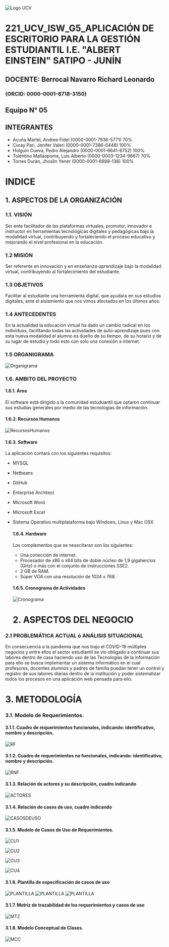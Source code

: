 ![Logo UCV](https://ucv.blackboard.com/branding/_1_1/loginLogo/CustomLoginLogo.png?m=k9sq4hbz)


# 221_UCV_ISW_G5_APLICACIÓN DE ESCRITORIO PARA LA GESTIÓN ESTUDIANTIL I.E. "ALBERT EINSTEIN" SATIPO - JUNÍN

## DOCENTE: Berrocal Navarro Richard Leonardo 

### (ORCID: 0000-0001-8718-3150)

## Equipo N° 05

## INTEGRANTES 
+ Acuña Martel, Andree Fidel (0000-0001-7936-5771) 70%
+ Curay Pari, Jenifer Valeri (0000-0001-7386-0448) 100%
+ Holguín Cueva, Pedro Alejandro (0000-0001-6641-6752) 100%
+ Tolentino Mallaopoma, Luis Alberto (0000-0003-1234-9667) 70%
+ Torres Durán, Jhoslin Yener (0000-0001-6998-136) 100%

# INDICE
## 1. ASPECTOS DE LA ORGANIZACIÓN

### 1.1.  VISIÓN 


Ser ente facilitador de las plataformas virtuales, promotor, innovador e instructor en herramientas tecnológicas digitales y pedagógicas bajo la modalidad virtual, contribuyendo y fortaleciendo el proceso educativo y mejorando el nivel profesional en la educación.
### 1.2  MISIÓN


Ser referente en innovación y en enseñanza-aprendizaje bajo la modalidad virtual, contribuyendo al fortalecimiento del estudiante.
### 	1.3   OBJETIVOS


Facilitar al estudiante una herramienta digital, que ayudara en sus estudios digitales, ante el aislamiento que nos vimos afectados en los últimos años.
### 	1.4   ANTECEDENTES


En la actualidad la educación virtual ha dado un cambio radical en los individuos, facilitando todas las actividades de auto-aprendizaje pues con esta nueva modalidad el alumno es dueño de su tiempo, de su horario y de su lugar de estudio y todo esto con solo una conexión a internet.
### 	1.5   ORGANIGRAMA 

![Organigrama](https://i.imgur.com/Epa80Mj.jpg)
### 1.6. AMBITO DEL PROYECTO 

   #### 1.6.1. Área 
  El software está dirigido a la comunidad estuduantil que optaron continuar sus estudias generales por medio de las tecnologias de información.


   #### 1.6.2. Recursos Humanos 

   ![RecursosHumanos](https://i.imgur.com/sgB02mZ.jpg)


   #### 1.6.3. Software 

  La aplicación contará con los siguientes requisitos:
*	MYSQL
*  Netbeans
*	GitHub
*  Enterprise Architect
*	Microsoft Word
*	Microsoft Excel
* Sistema Operativo multiplataforma bajo Windows, Linux y Mac OSX


   #### 1.6.4. Hardware 

  Los complementos que se nesecitaran son los siguientes:
  * Una conección de internet.
  * Procesador de x86 o x64 bits de doble núcleo de 1,9 gigahercios (GHz) o más con el conjunto de instrucciones SSE2.
  * 2 GB de RAM.
  * Súper VGA con una resolución de 1024 x 768.
   #### 1.6.5. Cronograma de Actividades 
   ![Cronograma](https://i.imgur.com/P1qRMPK.jpg)
  # 2.	ASPECTOS DEL NEGOCIO

###	2.1 PROBLEMÁTICA ACTUAL ó ANÁLISIS SITUACIONAL


En consecuencia a la pandemia que nos trajo el COVID-19 múltiples negocios y entre ellos el sector estudiantil
se vio obligado a continuar sus labores dentro de casa haciendo uso de las Tecnologías de la información para ello
se busca implementar un sistema informático en el cual profesores, docentes alumnos y padres de familia puedan tener
un control y registro de sus labores diarias dentro de la institución y poder sistematizar todos los procesos en una aplicación 
web pensada para ello.

   # 3.	METODOLOGÍA

 ###  3.1. Modelo de Requerimientos.

 ####  	3.1.1.   Cuadro de requerimientos funcionales, indicando: identificativo, nombre y descripción.

![RF](https://i.imgur.com/K6gXJKu.jpg)

 ####    3.1.2.   Cuadro de requerimientos no funcionales, indicando: identificativo, nombre y descripción.

![RNF](https://i.imgur.com/FBWCRz6.jpg)

####     3.1.3.   Relación de actores y su descripción, cuadro indicando

![ACTORES](https://i.imgur.com/ktPHtoN.jpg)


####     3.1.4.   Relación de casos de uso, cuadro indicando

![CASOSDEUSO](https://i.imgur.com/wDxFJWX.jpg)

####     3.1.5.   Modelo de Casos de Uso de Requerimientos.

![CU1](https://i.imgur.com/4850Ksl.jpg)


![CU2](https://i.imgur.com/jR4iTeT.jpg)


![CU3](https://i.imgur.com/8IZdybW.jpg)


![CU4](https://i.imgur.com/ezcJvvA.jpg)

####     3.1.6.   Plantilla de especificación de casos de uso

![PLANTILLA](https://i.imgur.com/5QZbD2o.jpg)
![PLANTILLA](https://i.imgur.com/F2RW3yF.jpg)
![PLANTILLA](https://i.imgur.com/JfxJ1JO.jpg)

####     3.1.7.   Matriz de trazabilidad de los requerimientos y casos de uso 

![MTZ](https://i.imgur.com/GX1YJNe.png)

####     3.1.8.   Modelo Conceptual de Clases.

![MCC](https://i.imgur.com/xOFua25.jpg)

